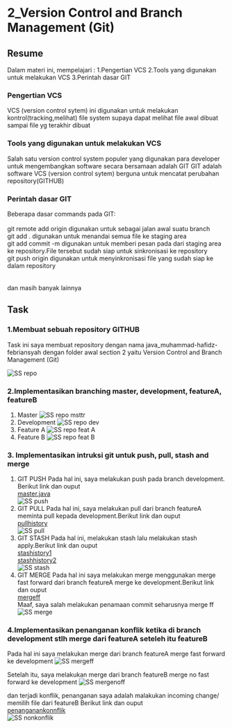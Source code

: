 # 2_Version Control and Branch Management (Git)

## Resume

Dalam materi ini, mempelajari :
1.Pengertian VCS
2.Tools yang digunakan untuk melakukan VCS
3.Perintah dasar GIT

### Pengertian VCS

VCS (version control sytem) ini digunakan untuk melakukan kontrol(tracking,melihat) file system supaya dapat melihat
file awal dibuat sampai file yg terakhir dibuat

### Tools yang digunakan untuk melakukan VCS

Salah satu version control system populer yang digunakan para developer untuk
mengembangkan software secara bersamaan adalah GIT
GIT adalah software VCS (version control sytem) berguna
untuk mencatat perubahan repository(GITHUB)

### Perintah dasar GIT

Beberapa dasar commands pada GIT:
<br /><br />
git remote add origin <link github> digunakan untuk sebagai jalan awal suatu branch<br />
git add . digunakan untuk menandai semua file ke staging area<br />
git add commit -m <pesan disampaikan> digunakan untuk memberi pesan pada dari staging area ke repository.File tersebut sudah siap untuk sinkronisasi ke repository<br />
git push origin <nama branch> digunakan untuk menyinkronisasi file yang sudah siap ke dalam repository<br />
<br /><br />
dan masih banyak lainnya

## Task

### 1.Membuat sebuah repository GITHUB

Task ini saya membuat repository dengan nama java_muhammad-hafidz-febriansyah dengan folder awal section 2 yaitu Version Control and Branch Management (Git)

![SS repo](<https://github.com/hafidzencis/java_muhammad-hafidz-febriansyah/blob/master/2_Version%20Control%20and%20Branch%20Management%20(Git)/screenshot/1.Buat%20repo.JPG>)

### 2.Implementasikan branching master, development, featureA, featureB

1. Master
   ![SS repo msttr](<https://github.com/hafidzencis/java_muhammad-hafidz-febriansyah/blob/master/2_Version%20Control%20and%20Branch%20Management%20(Git)/screenshot/2.1%20mstr.JPG>)
2. Development
   ![SS repo dev](<https://github.com/hafidzencis/java_muhammad-hafidz-febriansyah/blob/master/2_Version%20Control%20and%20Branch%20Management%20(Git)/screenshot/2.2%20dev.JPG>)
3. Feature A
   ![SS repo feat A](<https://github.com/hafidzencis/java_muhammad-hafidz-febriansyah/blob/master/2_Version%20Control%20and%20Branch%20Management%20(Git)/screenshot/2.3%20featA.JPG>)
4. Feature B
   ![SS repo feat B](<https://github.com/hafidzencis/java_muhammad-hafidz-febriansyah/blob/master/2_Version%20Control%20and%20Branch%20Management%20(Git)/screenshot/2.4%20featB.JPG>)

### 3. Implementasikan intruksi git untuk push, pull, stash and merge

1. GIT PUSH
   Pada hal ini, saya melakukan push pada branch development.
   Berikut link dan ouput <br />
   [master.java](<https://github.com/hafidzencis/java_muhammad-hafidz-febriansyah/blob/4329e858711e4e2bb787000e79e3bfcc5a8de937/2_Version%20Control%20and%20Branch%20Management%20(Git)/praktikum/src/com/Master.java>)<br />
   ![SS push](<https://github.com/hafidzencis/java_muhammad-hafidz-febriansyah/blob/master/2_Version%20Control%20and%20Branch%20Management%20(Git)/screenshot/1-git%20push.JPG>)
2. GIT PULL
   Pada hal ini, saya melakukan pull dari branch featureA meminta pull kepada development.Berikut link dan ouput <br />
   [pullhistory](https://github.com/hafidzencis/java_muhammad-hafidz-febriansyah/commit/8340c27bad3b38ab6718f17b362b77f4cb19fa94)
   <br />
   ![SS pull](<https://github.com/hafidzencis/java_muhammad-hafidz-febriansyah/blob/master/2_Version%20Control%20and%20Branch%20Management%20(Git)/screenshot/3-git%20pull.JPG>)
3. GIT STASH
   Pada hal ini, melakukan stash lalu melakukan stash apply.Berikut link dan ouput<br />
   [stashistory1](https://github.com/hafidzencis/java_muhammad-hafidz-febriansyah/commit/6b08f7cd3a303cffe7df845687441a511dea231e)<br />
   [stashhistory2](https://github.com/hafidzencis/java_muhammad-hafidz-febriansyah/commit/78f74a73917b0878536a34ddef0c6378c6654aac)<br />
   ![SS stash](<https://github.com/hafidzencis/java_muhammad-hafidz-febriansyah/blob/master/2_Version%20Control%20and%20Branch%20Management%20(Git)/screenshot/2-git%20stash.JPG>)
4. GIT MERGE
   Pada hal ini saya melakukan merge menggunakan merge fast forward dari branch featureA merge ke development.Berikut link dan ouput<br />
   [mergeff](https://github.com/hafidzencis/java_muhammad-hafidz-febriansyah/commit/e02441984ea8e62118e45d07ef87f05a4cca4db1)<br />
   Maaf, saya salah melakukan penamaan commit seharusnya merge ff<br />
   ![SS merge](<https://github.com/hafidzencis/java_muhammad-hafidz-febriansyah/blob/master/2_Version%20Control%20and%20Branch%20Management%20(Git)/screenshot/4-merge%20ff%20foward.JPG>)

### 4.Implementasikan penanganan konflik ketika di branch development stlh merge dari featureA seteleh itu featureB

Pada hal ini saya melakukan merge dari branch featureA merge fast forward ke development
![SS mergeff](<https://github.com/hafidzencis/java_muhammad-hafidz-febriansyah/blob/master/2_Version%20Control%20and%20Branch%20Management%20(Git)/screenshot/4-merge%20ff%20foward.JPG>)

Setelah itu, saya melakukan merge dari branch featureB merge no fast forward ke development
![SS mergenoff](<https://github.com/hafidzencis/java_muhammad-hafidz-febriansyah/blob/master/2_Version%20Control%20and%20Branch%20Management%20(Git)/screenshot/4-merge%20noff%20accepting%20incoming.JPG>)

dan terjadi konflik, penanganan saya adalah malakukan incoming change/ memilih file dari featureB Berikut link dan ouput <br />
[penanganankonnflik](https://github.com/hafidzencis/java_muhammad-hafidz-febriansyah/commit/2225a709421199c8844a9b3df3c73db8596a2485)<br />
![SS nonkonflik](<https://github.com/hafidzencis/java_muhammad-hafidz-febriansyah/blob/master/2_Version%20Control%20and%20Branch%20Management%20(Git)/screenshot/4-merge%20noff%20conflict.JPG>)
